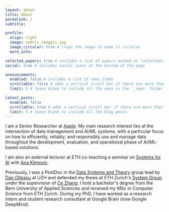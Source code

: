 ```yaml
---
layout: about
title: About
permalink: /
subtitle:

profile:
  align: right
  image: cedric_renggli.jpg
  image_circular: true # crops the image to make it circular
  more_info:

selected_papers: true # includes a list of papers marked as "selected={true}"
social: true # includes social icons at the bottom of the page

announcements:
  enabled: false # includes a list of news items
  scrollable: false # adds a vertical scroll bar if there are more than 3 news items
  limit: 5 # leave blank to include all the news in the `_news` folder

latest_posts:
  enabled: false
  scrollable: true # adds a vertical scroll bar if there are more than 3 new posts items
  limit: 3 # leave blank to include all the blog posts
---
```


I am a Senior Researcher at [Apple](https://www.apple.com). My main research interest lies at the intersection of data management and AI/ML systems, with a particular focus on how to efficiently, reliably, and responsibly use and manage data throughout the development, evaluation, and operational phase of AI/ML-based solutions.

I am also an external lecturer at ETH co-teaching a seminar on [Systems for AI](https://systems.ethz.ch/education/courses/2025-autumn-semester/systems-for-ai-seminar.html) with [Ana Klimovic](https://anakli.inf.ethz.ch).

Previously, I was a PostDoc in the [Data Systems and Theory](https://www.ifi.uzh.ch/en/dast.html) group lead by [Dan Olteanu](https://www.ifi.uzh.ch/en/dast/people/Olteanu.html) at UZH and defended my thesis at ETH Zurich's [System Group](https://systems.ethz.ch) under the supervision of [Ce Zhang](https://zhangce.github.io). I hold a bachelor's degree from the Bern University of Applied Sciences and received my MSc in Computer Science from ETH Zurich. During my PhD, I have worked as a research intern and student research consultant at Google Brain (now Google DeepMind).
